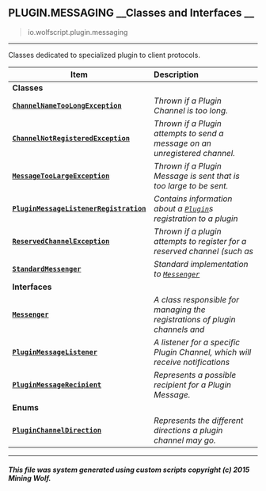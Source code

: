 ## PLUGIN.MESSAGING __Classes and Interfaces __

>io.wolfscript.plugin.messaging

---

Classes dedicated to specialized plugin to client protocols.

Item | Description   
--- | :--- 
__Classes__|
__[`ChannelNameTooLongException`](ChannelNameTooLongException.md)__ | _Thrown if a Plugin Channel is too long._ 
__[`ChannelNotRegisteredException`](ChannelNotRegisteredException.md)__ | _Thrown if a Plugin attempts to send a message on an unregistered channel._ 
__[`MessageTooLargeException`](MessageTooLargeException.md)__ | _Thrown if a Plugin Message is sent that is too large to be sent._ 
__[`PluginMessageListenerRegistration`](PluginMessageListenerRegistration.md)__ | _Contains information about a [`Plugin`](../Plugin.md)s registration to a plugin_ 
__[`ReservedChannelException`](ReservedChannelException.md)__ | _Thrown if a plugin attempts to register for a reserved channel (such as_ 
__[`StandardMessenger`](StandardMessenger.md)__ | _Standard implementation to [`Messenger`](Messenger.md)_ 
__Interfaces__|
__[`Messenger`](Messenger.md)__ | _A class responsible for managing the registrations of plugin channels and_ 
__[`PluginMessageListener`](PluginMessageListener.md)__ | _A listener for a specific Plugin Channel, which will receive notifications_ 
__[`PluginMessageRecipient`](PluginMessageRecipient.md)__ | _Represents a possible recipient for a Plugin Message._ 
__Enums__|
__[`PluginChannelDirection`](PluginChannelDirection.md)__ | _Represents the different directions a plugin channel may go._ 



---



##### This file was system generated using custom scripts copyright (c) 2015 Mining Wolf.
	

